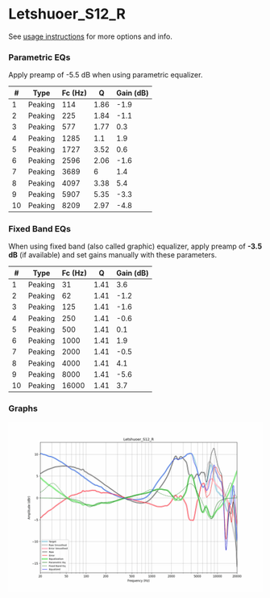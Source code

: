 # Letshuoer_S12_R
See [usage instructions](https://github.com/jaakkopasanen/AutoEq#usage) for more options and info.

### Parametric EQs
Apply preamp of -5.5 dB when using parametric equalizer.

|   # | Type    |   Fc (Hz) |    Q |   Gain (dB) |
|-----|---------|-----------|------|-------------|
|   1 | Peaking |       114 | 1.86 |        -1.9 |
|   2 | Peaking |       225 | 1.84 |        -1.1 |
|   3 | Peaking |       577 | 1.77 |         0.3 |
|   4 | Peaking |      1285 | 1.1  |         1.9 |
|   5 | Peaking |      1727 | 3.52 |         0.6 |
|   6 | Peaking |      2596 | 2.06 |        -1.6 |
|   7 | Peaking |      3689 | 6    |         1.4 |
|   8 | Peaking |      4097 | 3.38 |         5.4 |
|   9 | Peaking |      5907 | 5.35 |        -3.3 |
|  10 | Peaking |      8209 | 2.97 |        -4.8 |

### Fixed Band EQs
When using fixed band (also called graphic) equalizer, apply preamp of **-3.5 dB** (if available) and set gains manually with these parameters.

|   # | Type    |   Fc (Hz) |    Q |   Gain (dB) |
|-----|---------|-----------|------|-------------|
|   1 | Peaking |        31 | 1.41 |         3.6 |
|   2 | Peaking |        62 | 1.41 |        -1.2 |
|   3 | Peaking |       125 | 1.41 |        -1.6 |
|   4 | Peaking |       250 | 1.41 |        -0.6 |
|   5 | Peaking |       500 | 1.41 |         0.1 |
|   6 | Peaking |      1000 | 1.41 |         1.9 |
|   7 | Peaking |      2000 | 1.41 |        -0.5 |
|   8 | Peaking |      4000 | 1.41 |         4.1 |
|   9 | Peaking |      8000 | 1.41 |        -5.6 |
|  10 | Peaking |     16000 | 1.41 |         3.7 |

### Graphs
![](./Letshuoer_S12_R.png)
